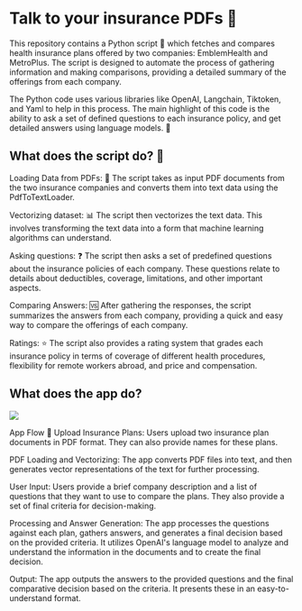 # Talk to your insurance PDFs 🏥

This repository contains a Python script 🐍 which fetches and compares health insurance plans offered by two companies: EmblemHealth and MetroPlus. The script is designed to automate the process of gathering information and making comparisons, providing a detailed summary of the offerings from each company.

The Python code uses various libraries like OpenAI, Langchain, Tiktoken, and Yaml to help in this process. The main highlight of this code is the ability to ask a set of defined questions to each insurance policy, and get detailed answers using language models. 👥

## What does the script do? 🤔

Loading Data from PDFs: 📄 The script takes as input PDF documents from the two insurance companies and converts them into text data using the PdfToTextLoader.

Vectorizing dataset: 📊 The script then vectorizes the text data. This involves transforming the text data into a form that machine learning algorithms can understand.

Asking questions: ❓ The script then asks a set of predefined questions about the insurance policies of each company. These questions relate to details about deductibles, coverage, limitations, and other important aspects.

Comparing Answers: 🆚 After gathering the responses, the script summarizes the answers from each company, providing a quick and easy way to compare the offerings of each company.

Ratings: ⭐️ The script also provides a rating system that grades each insurance policy in terms of coverage of different health procedures, flexibility for remote workers abroad, and price and compensation.

## What does the app do?

![](https://github.com/Rachnog/pdfs_question_answering/blob/main/streamlit.gif)

App Flow 🌊
Upload Insurance Plans: Users upload two insurance plan documents in PDF format. They can also provide names for these plans.

PDF Loading and Vectorizing: The app converts PDF files into text, and then generates vector representations of the text for further processing.

User Input: Users provide a brief company description and a list of questions that they want to use to compare the plans. They also provide a set of final criteria for decision-making.

Processing and Answer Generation: The app processes the questions against each plan, gathers answers, and generates a final decision based on the provided criteria. It utilizes OpenAI's language model to analyze and understand the information in the documents and to create the final decision.

Output: The app outputs the answers to the provided questions and the final comparative decision based on the criteria. It presents these in an easy-to-understand format.
